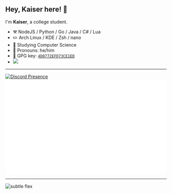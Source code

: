<!--

Thank you if you like this profile README!

BUT, please DO NOT copy this and create your profile based on it.

You can use it as a reference, and copy a part of it, but DO NOT copy
all of this and create your profile based on it.

It is very common that you forget to change some information and leave
mine in your profile. This has happened too many times.

And, this profile README is auto-updated by GitHub Actions, you can read
[the official documentation](https://docs.github.com/actions) to learn
how to use it.

Only when you know what you are copying should you paste it. So, again,
please DO NOT copy this and create your profile based on it.

What's more, you can find other awesome profile READMEs at
https://github.com/abhisheknaiidu/awesome-github-profile-readme. There
could be a profile README that fits you better than this one.

Wish you a good-looking profile README!

                                   —— ouuan (https://github.com/ouuan)

-->

## Hey, Kaiser here! :wave:

I'm **Kaiser**, a college student.

-   :hammer_and_pick: NodeJS / Python / Go / Java / C# / Lua
-   :pencil2: Arch Linux / KDE / Zsh / nano
-   :seedling: Studying Computer Science
-   :man: Pronouns: he/him
-   :key: GPG key: [`4D8772EFD73CE1ED`](https://github.com/KaiserBloo.gpg)
-   ![](https://komarev.com/ghpvc/?username=kaiserbloo&color=orange)

---

[![Discord Presence](https://lanyard-profile-readme.vercel.app/api/103510031302938624
                            )](https://discord.com/users/103510031302938624) ![](https://github.com/KaiserBloo/GithubStats/blob/master/generated/overview.svg)

---

<img src="https://www.speedtest.net/result/12168791850.png" alt="subtle flex" width="400"/>
